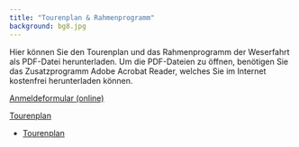 ```yaml
---
title: "Tourenplan & Rahmenprogramm"
background: bg8.jpg
---
```

Hier können Sie den Tourenplan und das Rahmenprogramm der Weserfahrt als PDF-Datei herunterladen.
Um die PDF-Dateien zu öffnen, benötigen Sie das Zusatzprogramm Adobe Acrobat Reader, welches Sie im Internet kostenfrei herunterladen können.

<a href="" onclick="populate_and_open_modal(event, 'modal-content-anmeldung');" class="btn btn-outline-inverse btn-sm">Anmeldeformular (online)</a>

<a href="/assets/images/Tourenplan%2015%20-29%2007%20%202017.pdf" class="btn btn-outline-inverse btn-sm">Tourenplan</a>

- [Tourenplan](/assets/images/Tourenplan%2015%20-29%2007%20%202017.pdf)

